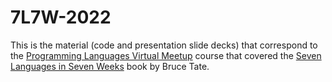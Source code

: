 # 7L7W-2022

This is the material (code and presentation slide decks) that correspond to the [Programming Languages Virtual Meetup](https://www.meetup.com/Programming-Languages-Toronto-Meetup/) course that covered the [Seven Languages in Seven Weeks](https://pragprog.com/titles/btlang/seven-languages-in-seven-weeks/) book by Bruce Tate.
